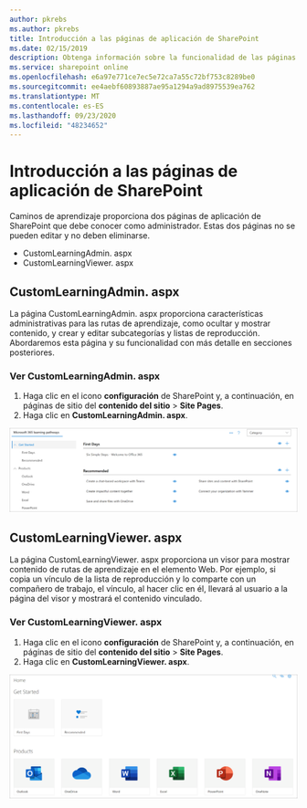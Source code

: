 ```yaml
---
author: pkrebs
ms.author: pkrebs
title: Introducción a las páginas de aplicación de SharePoint
ms.date: 02/15/2019
description: Obtenga información sobre la funcionalidad de las páginas de aplicación de SharePoint en caminos de aprendizaje de Microsoft 365
ms.service: sharepoint online
ms.openlocfilehash: e6a97e771ce7ec5e72ca7a55c72bf753c8289be0
ms.sourcegitcommit: ee4aebf60893887ae95a1294a9ad8975539ea762
ms.translationtype: MT
ms.contentlocale: es-ES
ms.lasthandoff: 09/23/2020
ms.locfileid: "48234652"
---
```

# <a name="get-to-know-the-sharepoint-application-pages"></a>Introducción a las páginas de aplicación de SharePoint

Caminos de aprendizaje proporciona dos páginas de aplicación de SharePoint que debe conocer como administrador. Estas dos páginas no se pueden editar y no deben eliminarse. 

- CustomLearningAdmin. aspx
- CustomLearningViewer. aspx

## <a name="customlearningadminaspx"></a>CustomLearningAdmin. aspx

La página CustomLearningAdmin. aspx proporciona características administrativas para las rutas de aprendizaje, como ocultar y mostrar contenido, y crear y editar subcategorías y listas de reproducción. Abordaremos esta página y su funcionalidad con más detalle en secciones posteriores.

### <a name="view-customlearningadminaspx"></a>Ver CustomLearningAdmin. aspx

1. Haga clic en el icono **configuración** de SharePoint y, a continuación, en páginas de sitio del **contenido del sitio**  >  **Site Pages**. 
2. Haga clic en **CustomLearningAdmin. aspx**. 

![cg-adminapppage.png](media/cg-adminapppage.png)

## <a name="customlearningvieweraspx"></a>CustomLearningViewer. aspx
La página CustomLearningViewer. aspx proporciona un visor para mostrar contenido de rutas de aprendizaje en el elemento Web. Por ejemplo, si copia un vínculo de la lista de reproducción y lo comparte con un compañero de trabajo, el vínculo, al hacer clic en él, llevará al usuario a la página del visor y mostrará el contenido vinculado. 

### <a name="view-customlearningvieweraspx"></a>Ver CustomLearningViewer. aspx

1. Haga clic en el icono **configuración** de SharePoint y, a continuación, en páginas de sitio del **contenido del sitio**  >  **Site Pages**. 
2. Haga clic en **CustomLearningViewer. aspx**. 

![cg-viewerapppage.png](media/cg-viewerapppage.png)

